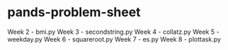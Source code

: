 # pands-problem-sheet
Week 2 - bmi.py
Week 3 - secondstring.py
Week 4 - collatz.py
Week 5 - weekday.py
Week 6 - squareroot.py
Week 7 - es.py
Week 8 - plottask.py


